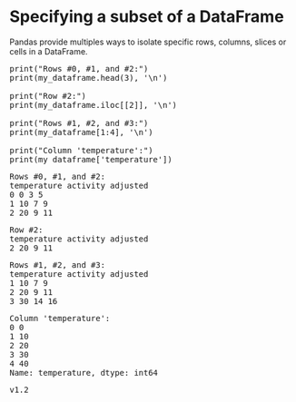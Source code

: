 
# Specifying a subset of a DataFrame

Pandas provide multiples ways to isolate specific rows, columns, slices or cells in a DataFrame.

<pre>
print("Rows #0, #1, and #2:")
print(my_dataframe.head(3), '\n')

print("Row #2:")
print(my_dataframe.iloc[[2]], '\n')

print("Rows #1, #2, and #3:")
print(my_dataframe[1:4], '\n')

print("Column 'temperature':")
print(my_dataframe['temperature'])
</pre>

<samp>
Rows #0, #1, and #2:<br>
   temperature  activity  adjusted<br>
0            0         3         5<br>
1           10         7         9<br>
2           20         9        11<br> 

   
Row #2:<br>
   temperature  activity  adjusted<br>
2           20         9        11 <br>

   
Rows #1, #2, and #3:<br>
   temperature  activity  adjusted<br>
1           10         7         9<br>
2           20         9        11<br>
3           30        14        16 <br>

   
Column 'temperature':<br>
0     0<br>
1    10<br>
2    20<br>
3    30<br>
4    40<br>
Name: temperature, dtype: int64
</samp>


v1.2
